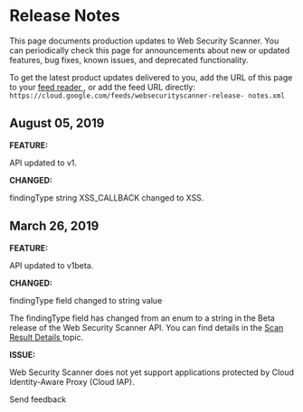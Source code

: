 #  Release Notes

This page documents production updates to Web Security Scanner. You can
periodically check this page for announcements about new or updated features,
bug fixes, known issues, and deprecated functionality.

To get the latest product updates delivered to you, add the URL of this page
to your [ feed reader
](https://wikipedia.org/wiki/Comparison_of_feed_aggregators) , or add the feed
URL directly: ` https://cloud.google.com/feeds/websecurityscanner-release-
notes.xml `

##  August 05, 2019

**FEATURE:**

API updated to v1.

**CHANGED:**

findingType string XSS_CALLBACK changed to XSS.

##  March 26, 2019

**FEATURE:**

API updated to v1beta.

**CHANGED:**

findingType field changed to string value

The findingType field has changed from an enum to a string in the Beta release
of the Web Security Scanner API. You can find details in the [ Scan Result
Details ](https://cloud.google.com/security-scanner/docs/scan-result-details)
topic.

**ISSUE:**

Web Security Scanner does not yet support applications protected by Cloud
Identity-Aware Proxy (Cloud IAP).

Send feedback

